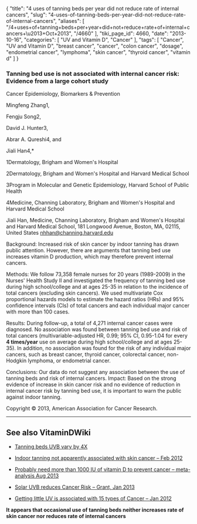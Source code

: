 {
    "title": "4 uses of tanning beds per year did not reduce rate of internal cancers",
    "slug": "4-uses-of-tanning-beds-per-year-did-not-reduce-rate-of-internal-cancers",
    "aliases": [
        "/4+uses+of+tanning+beds+per+year+did+not+reduce+rate+of+internal+cancers+\u2013+Oct+2013",
        "/4660"
    ],
    "tiki_page_id": 4660,
    "date": "2013-10-16",
    "categories": [
        "UV and Vitamin D",
        "Cancer"
    ],
    "tags": [
        "Cancer",
        "UV and Vitamin D",
        "breast cancer",
        "cancer",
        "colon cancer",
        "dosage",
        "endometrial cancer",
        "lymphoma",
        "skin cancer",
        "thyroid cancer",
        "vitamin d"
    ]
}


### Tanning bed use is not associated with internal cancer risk: Evidence from a large cohort study

Cancer Epidemiology, Biomarkers & Prevention

Mingfeng Zhang1,

Fengju Song2,

David J. Hunter3,

Abrar A. Qureshi4, and

Jiali Han4,*

1Dermatology, Brigham and Women's Hospital

2Dermatology, Brigham and Women's Hospital and Harvard Medical School

3Program in Molecular and Genetic Epidemiology, Harvard School of Public Health

4Medicine, Channing Laboratory, Brigham and Women's Hospital and Harvard Medical School

Jiali Han, Medicine, Channing Laboratory, Brigham and Women's Hospital and Harvard Medical School, 181 Longwood Avenue, Boston, MA, 02115, United States nhhan@channing.harvard.edu

Background: Increased risk of skin cancer by indoor tanning has drawn public attention. However, there are arguments that tanning bed use increases vitamin D production, which may therefore prevent internal cancers. 

Methods: We follow 73,358 female nurses for 20 years (1989-2009) in the Nurses' Health Study II and investigated the frequency of tanning bed use during high school/college and at ages 25-35 in relation to the incidence of total cancers (excluding skin cancers). We used multivariate Cox proportional hazards models to estimate the hazard ratios (HRs) and 95% confidence intervals (CIs) of total cancers and each individual major cancer with more than 100 cases. 

Results: During follow-up, a total of 4,271 internal cancer cases were diagnosed. No association was found between tanning bed use and risk of total cancers (multivariable-adjusted HR, 0.99; 95% CI, 0.95-1.04 for every  **4 times/year**  use on average during high school/college and at ages 25-35). In addition, no association was found for the risk of any individual major cancers, such as breast cancer, thyroid cancer, colorectal cancer, non-Hodgkin lymphoma, or endometrial cancer. 

Conclusions: Our data do not suggest any association between the use of tanning beds and risk of internal cancers. Impact: Based on the strong evidence of increase in skin cancer risk and no evidence of reduction in internal cancer risk by tanning bed use, it is important to warn the public against indoor tanning.

Copyright © 2013, American Association for Cancer Research.

---

## See also VitaminDWiki

* [Tanning beds UVB vary by 4X](/posts/tanning-beds-uvb-vary-by-4x)

* [Indoor tanning not apparently associated with skin cancer – Feb 2012](/posts/indoor-tanning-not-apparently-associated-with-skin-cancer)

* [Probably need more than 1000 IU of vitamin D to prevent cancer – meta-analysis Aug 2013](/posts/probably-need-more-than-1000-iu-of-vitamin-d-to-prevent-cancer-meta-analysis)

* [Solar UVB reduces Cancer Risk – Grant, Jan 2013](/posts/solar-uvb-reduces-cancer-risk-grant)

* [Getting little UV is associated with 15 types of Cancer – Jan 2012](/posts/getting-little-uv-is-associated-with-15-types-of-cancer)

 **It appears that occasional use of tanning beds neither increases rate of skin cancer nor reduces rate of internal cancers**